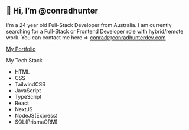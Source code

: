 ## 👋 Hi, I’m **@conradhunter**

I'm a 24 year old Full-Stack Developer from Australia. I am currently searching for a Full-Stack or Frontend Developer role with hybrid/remote work. You can contact me here => conrad@conradhunterdev.com

[My Portfolio](https://conradhunterdev.com/)

My Tech Stack 
- HTML
- CSS
- TailwindCSS
- JavaScript
- TypeScript
- React
- NextJS
- NodeJS(Express)
- SQL(PrismaORM)
  

